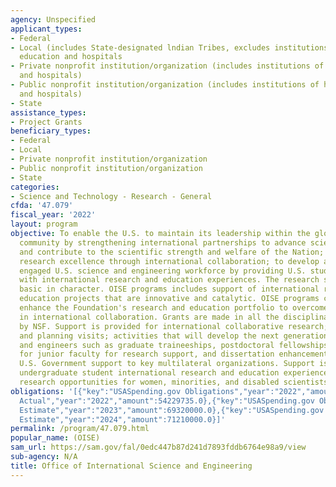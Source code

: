 ```yaml
---
agency: Unspecified
applicant_types:
- Federal
- Local (includes State-designated lndian Tribes, excludes institutions of higher
  education and hospitals
- Private nonprofit institution/organization (includes institutions of higher education
  and hospitals)
- Public nonprofit institution/organization (includes institutions of higher education
  and hospitals)
- State
assistance_types:
- Project Grants
beneficiary_types:
- Federal
- Local
- Private nonprofit institution/organization
- Public nonprofit institution/organization
- State
categories:
- Science and Technology - Research - General
cfda: '47.079'
fiscal_year: '2022'
layout: program
objective: To enable the U.S. to maintain its leadership within the global scientific
  community by strengthening international partnerships to advance scientific discovery
  and contribute to the scientific strength and welfare of the Nation; to promote
  research excellence through international collaboration; to develop a diverse, globally
  engaged U.S. science and engineering workforce by providing U.S. students and faculty
  with international research and education experiences. The research supported is
  basic in character. OISE programs includes support of international research and
  education projects that are innovative and catalytic. OISE programs complement and
  enhance the Foundation's research and education portfolio to overcome barriers involved
  in international collaboration. Grants are made in all the disciplinary fields supported
  by NSF. Support is provided for international collaborative research; research workshops
  and planning visits; activities that will develop the next generation of U.S. scientists
  and engineers such as graduate traineeships, postdoctoral fellowships, special opportunities
  for junior faculty for research support, and dissertation enhancements; and for
  U.S. Government support to key multilateral organizations. Support is provided for
  undergraduate student international research and education experiences, and for
  research opportunities for women, minorities, and disabled scientists and engineers.
obligations: '[{"key":"USASpending.gov Obligations","year":"2022","amount":76670165.0},{"key":"SAM.gov
  Actual","year":"2022","amount":54229735.0},{"key":"USASpending.gov Obligations","year":"2023","amount":49165541.0},{"key":"SAM.gov
  Estimate","year":"2023","amount":69320000.0},{"key":"USASpending.gov Obligations","year":"2024","amount":0.0},{"key":"SAM.gov
  Estimate","year":"2024","amount":71210000.0}]'
permalink: /program/47.079.html
popular_name: (OISE)
sam_url: https://sam.gov/fal/0edc447b87d241d7893fddb6764e98a9/view
sub-agency: N/A
title: Office of International Science and Engineering
---
```

